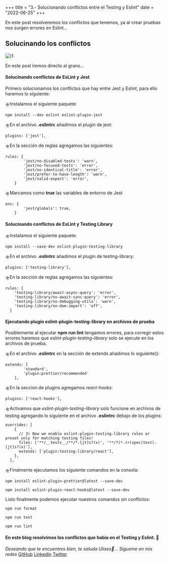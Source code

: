 +++
title = "3.- Solucionando conflictos entre el Testing y Eslint"
date = "2022-06-25"
+++

En este post resolveremos los conflictos que tenemos, ya al crear pruebas nos surgen errores en Eslint...

<!--more-->
## Solucinando los conflictos
![i1](https://user-images.githubusercontent.com/99143567/175790322-074bd984-b91c-4a98-9260-367ac96eb332.png)

En este post iremos directo al grano...

#### Solucinando conflictos de EsLint y Jest

Primero solucionamos los conflictos que hay entre Jest y Eslint, para ello haremos lo siguiente:

🛸Instalamos el siguiente paquete:

```
npm install --dev eslint eslint-plugin-jest
```

🛸En el archivo **.eslintrc** añadimos el plugin de jest:

```
plugins: ['jest'],
```

🛸En la sección de reglas agregamos las siguientes:

```
rules: {
  		'jest/no-disabled-tests': 'warn',
  		'jest/no-focused-tests': 'error',
  		'jest/no-identical-title': 'error',
  		'jest/prefer-to-have-length': 'warn',
  		'jest/valid-expect': 'error',
	}
```

🛸Marcamos como **true** las variables de entorno de Jest

```
env: {
		'jest/globals': true,
	}
```

#### Solucinando conflictos de EsLint y Testing Library

🛸Instalamos el siguiente paquete:

```
npm install --save-dev eslint-plugin-testing-library
```

🛸En el archivo **.eslintrc** añadimos el plugin de testing-library:

```
plugins: ['testing-library'],
```

🛸En la sección de reglas agregamos las siguientes:

```
rules: {
    'testing-library/await-async-query': 'error',
    'testing-library/no-await-sync-query': 'error',
    'testing-library/no-debugging-utils': 'warn',
    'testing-library/no-dom-import': 'off',
  }
```

#### Ejecutando plugin eslint-plugin-testing-library en archivos de prueba

Posiblemente al ejecutar **npm run lint** tengamos errores, para corregir estos errores haremos que *eslint-plugin-testing-library* solo se ejecute en los archivos de prueba.

🛸En el archivo **.eslintrc** en la sección de extends añadimos lo siguiente():

```
extends: [
		'standard',
		'plugin:prettier/recommended'
	],
```

🛸En la seccion de plugins agregamos *react-hooks*:

```
plugins: ['react-hooks'],
```

🛸Activamos que *eslint-plugin-testing-library* solo funcione en archivos de testing agregando lo siguiente en el archivo **.eslintrc** debajo de los plugins:

```
overrides: [
    {
      // 3) Now we enable eslint-plugin-testing-library rules or preset only for matching testing files!
      files: ['**/__tests__/**/*.[jt]s?(x)', '**/?(*.)+(spec|test).[jt]s?(x)'],
      extends: ['plugin:testing-library/react'],
    },
  ],
```

🛸Finalmente ejecutamos los siguiente comandos en la consola:

```
npm install eslint-plugin-prettier@latest --save-dev
```

```
npm install eslint-plugin-react-hooks@latest --save-dev
```

Listo finalmente podemos ejecutar nuestros comandos sin conflictos:

```
npm run format
```

```
npm run test
```

```
npm run lint
```

#### En este blog resolvimos los conflictos que habia en el Testing y Eslint. 🚀

*Deseando que te encuentres bien, te saluda Ulises🤵...*
*Sígueme en mis redes*
[GitHub](https://github.com/UlisesOrnelasR)
[LinkedIn](https://www.linkedin.com/in/ulises-ornelas/)
[Twitter](https://twitter.com/UlisesOrnelass)

